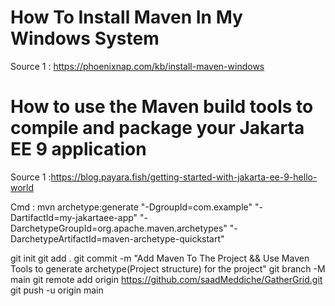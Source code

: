 # How To Install Maven In My Windows System

Source 1 : https://phoenixnap.com/kb/install-maven-windows

# How to use the Maven build tools to compile and package your Jakarta EE 9 application

Source 1 :https://blog.payara.fish/getting-started-with-jakarta-ee-9-hello-world

Cmd : mvn archetype:generate "-DgroupId=com.example" "-DartifactId=my-jakartaee-app" "-DarchetypeGroupId=org.apache.maven.archetypes" "-DarchetypeArtifactId=maven-archetype-quickstart"


git init
git add .
git commit -m "Add Maven To The Project && Use Maven Tools to generate archetype(Project structure) for the project"
git branch -M main
git remote add origin https://github.com/saadMeddiche/GatherGrid.git
git push -u origin main